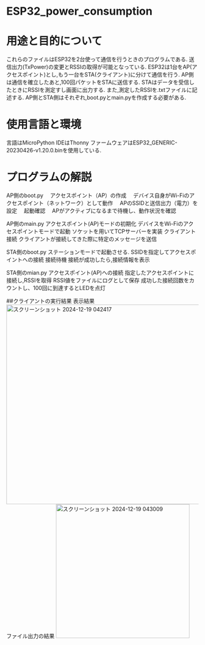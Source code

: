 # ESP32_power_consumption
# 用途と目的について
これらのファイルはESP32を2台使って通信を行うときのプログラムである.
送信出力(TxPower)の変更とRSSIの取得が可能となっている.
ESP32は1台をAP(アクセスポイント)とし,もう一台をSTA(クライアント)に分けて通信を行う.
AP側は通信を確立したあと,100回パケットをSTAに送信する.
STAはデータを受信したときにRSSIを測定すし画面に出力する. また,測定したRSSIを.txtファイルに記述する.
AP側とSTA側はそれぞれ,boot.pyとmain.pyを作成する必要がある.
# 使用言語と環境
言語はMicroPython
IDEはThonny
ファームウェアはESP32_GENERIC-20230426-v1.20.0.binを使用している.
# プログラムの解説

AP側のboot.py　
アクセスポイント（AP）の作成　
デバイス自身がWi-Fiのアクセスポイント（ネットワーク）として動作　
APのSSIDと送信出力（電力）を設定　
起動確認　
APがアクティブになるまで待機し、動作状況を確認　

AP側のmain.py
アクセスポイント(AP)モードの初期化
デバイスをWi-Fiのアクセスポイントモードで起動
ソケットを用いてTCPサーバーを実装
クライアント接続
クライアントが接続してきた際に特定のメッセージを送信

STA側のboot.py
ステーションモードで起動させる.
SSIDを指定してアクセスポイントへの接続
接続待機
接続が成功したら,接続情報を表示

STA側のmian.py
アクセスポイント(AP)への接続
指定したアクセスポイントに接続し,RSSIを取得
RSSI値をファイルにログとして保存
成功した接続回数をカウントし、100回に到達するとLEDを点灯

##クライアントの実行結果
表示結果
<img width="522" alt="スクリーンショット 2024-12-19 042417" src="https://github.com/user-attachments/assets/29e3ceab-f9f9-41da-8100-77b22dfc96b7" />
ファイル出力の結果
<img width="350" alt="スクリーンショット 2024-12-19 043009" src="https://github.com/user-attachments/assets/35b5a421-f215-4aab-9895-73e9492fe4c0" />




